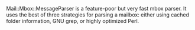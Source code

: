 Mail::Mbox::MessageParser is a feature-poor but very fast mbox parser. It uses the best of three strategies for parsing a mailbox: either using cached folder information, GNU grep, or highly optimized Perl.